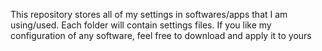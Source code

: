 This repository stores all of my settings in softwares/apps that I am using/used. Each folder will contain settings files. If you like my configuration of any software, feel free to download and apply it to yours
